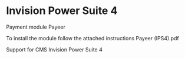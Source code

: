 Invision Power Suite 4
======
Payment module Payeer

To install the module follow the attached instructions Payeer (IPS4).pdf

Support for CMS Invision Power Suite 4